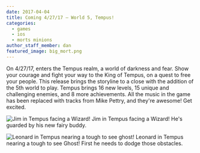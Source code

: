 ```yaml
---
date: 2017-04-04
title: Coming 4/27/17 – World 5, Tempus!
categories:
  - games
  - ios
  - morts minions
author_staff_member: dan
featured_image: big_mort.png
---
```


On 4/27/17, enters the Tempus realm, a world of darkness and fear. Show your courage and fight your way to the King of Tempus, on a quest to free your people. This release brings the storyline to a close with the addition of the 5th world to play. Tempus brings 16 new levels, 15 unique and challenging enemies, and 8 more achievements. All the music in the game has been replaced with tracks from Mike Pettry, and they're awesome! Get excited.

<div class="row">
<div class="col-md-6">

<img class="center-block boxed-image" src="{{ site.baseurl }}/images/jim-tempus.png" alt="Jim in Tempus facing a Wizard!"/> Jim in Tempus facing a Wizard! He's guarded by his new fairy buddy.

</div>
<div class="col-md-6">

<img class="center-block boxed-image" src="{{ site.baseurl }}/images/leonard-tempus.png" alt="Leonard in Tempus nearing a tough to see ghost!"/> Leonard in Tempus nearing a tough to see Ghost! First he needs to dodge those obstacles.

</div>
</div>
